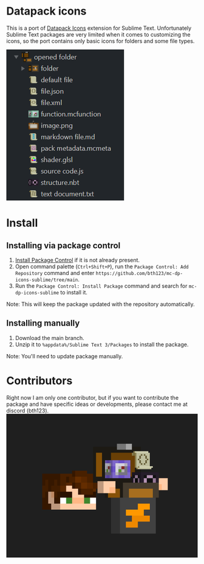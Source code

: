 # Datapack icons

This is a port of [Datapack Icons](https://marketplace.visualstudio.com/items?itemName=SuperAnt.mc-dp-icons) extension for Sublime Text.
Unfortunately Sublime Text packages are very limited when it comes to customizing the icons, so the port contains only basic icons for folders and some file types.

![Package preview](./illustrations/preview.png)

# Install

## Installing via package control

1. [Install Package Control](https://packagecontrol.io/installation) if it is not already present.
2. Open command palette (`Ctrl+Shift+P`), run the `Package Control: Add Repository` command and enter `https://github.com/bth123/mc-dp-icons-sublime/tree/main`.
3. Run the `Package Control: Install Package` command and search for `mc-dp-icons-sublime` to install it.

Note: This will keep the package updated with the repository automatically.

## Installing manually

1. Download the main branch.
2. Unzip it to `%appdata%/Sublime Text 3/Packages` to install the package.

Note: You'll need to update package manually.

# Contributors

Right now I am only one contributor, but if you want to contribute the package and have specific ideas or developments, please contact me at discord (bth123).
![Contributors](./illustrations/contributors.png)
